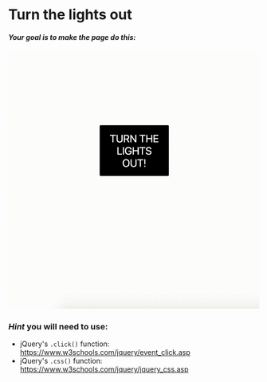 # Turn the lights out

##### Your goal is to make the page do this:

![gif](images/turn-the-lights-out.gif)


### *Hint* you will need to use:
* jQuery's `.click()` function: https://www.w3schools.com/jquery/event_click.asp
* jQuery's `.css()` function: https://www.w3schools.com/jquery/jquery_css.asp